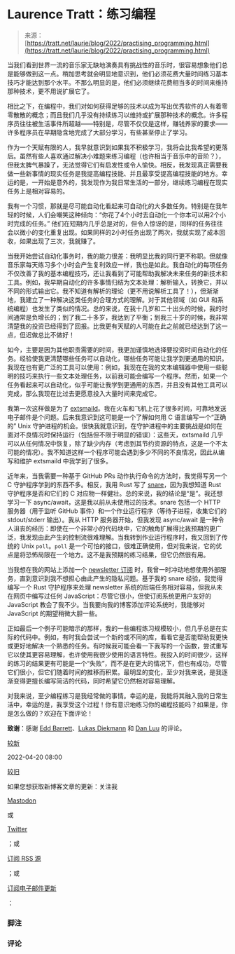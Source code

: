 <!--yml

category: 未分类

date: 2024-05-27 14:38:20

-->

# Laurence Tratt：练习编程

> 来源：[https://tratt.net/laurie/blog/2022/practising_programming.html](https://tratt.net/laurie/blog/2022/practising_programming.html)

当我们看到世界一流的音乐家无缺地演奏具有挑战性的音乐时，很容易想象他们总是能够做到这一点。稍加思考就会明显地意识到，他们必须花费大量时间练习基本技巧才能达到那个水平。不那么明显的是，他们必须继续花费相当多的时间来维持那种技术，更不用说扩展它了。

相比之下，在编程中，我们对如何获得足够的技术以成为写出优秀软件的人有着零零散散的概念；而且我们几乎没有持续练习以维持或扩展那种技术的概念。许多程序员往往被生活事件所超越——特别是，尽管不仅仅是这样，赚钱养家的要求——许多程序员在早期隐含地完成了大部分学习，有些甚至停止了学习。

作为一个天赋有限的人，我早就意识到如果我不积极学习，我将会比我希望的更落后。虽然有些人喜欢通过解决小难题来练习编程（也许相当于音乐中的音阶？），但我太脾气暴躁了，无法觉得它们有启发性或令人愉快。相反，我发现真正需要我做一些新事情的现实任务是我提高编程技能、并且最享受提高编程技能的地方。幸运的是，一开始是意外的，我发现作为我日常生活的一部分，继续练习编程在现实任务上是相对容易的。

我有一个习惯，那就是尽可能自动化看起来可自动化的大多数任务。特别是在我年轻的时候，人们会嘲笑这种倾向：“你花了4个小时去自动化一个你本可以用2个小时完成的任务。” 他们在短期内几乎总是对的，但令人惊讶的是，同样的任务往往会以微小的变化重复出现。如果同样的2小时任务出现了两次，我就实现了成本回收，如果出现了三次，我就赚了。

当我开始尝试自动化事务时，我的能力很差：我明显比我的同行更不称职。但就像音乐家每天练习多个小时会产生复利效应一样，我也是如此。我自动化的每项任务不仅改善了我的基本编程技巧，还让我看到了可能帮助我解决未来任务的新技术和工具。例如，我早期自动化的许多事情归结为文本处理：解析输入，转换它，并以不同的形式输出它。我不知道有解析的理论（更不用说解析工具了！），但渐渐地，我建立了一种解决这类任务的合理方式的理解。对于其他领域（如 GUI 和系统编程）也发生了类似的情况。总的来说，在我十几岁和二十出头的时候，我的时间通常是负增长的；到了我二十多岁，我达到了平衡；到我三十岁的时候，我非常清楚我的投资已经得到了回报。比我更有天赋的人可能在此之前就已经达到了这一点，但迟做总比不做好！

如今，主要是因为其他职责需要的时间，我更加谨慎地选择要投资时间自动化的任务。经验使我更清楚哪些任务可以自动化，哪些任务可能让我学到更通用的知识。我现在也有更广泛的工具可以使用：例如，我现在在我的文本编辑器中使用一些聪明的技巧来执行一些文本处理任务，以前我可能会编写一个程序。然而，如果一个任务看起来可以自动化，似乎可能让我学到更通用的东西，并且没有其他工具可以完成，那么我现在比过去更愿意投入大量时间来完成它。

我第一次这样做是为了 [extsmaild](/laurie/src/extsmail/)。我在火车和飞机上花了很多时间，可靠地发送电子邮件是个问题。后来我意识到这可能是一个了解如何用 C 语言编写一个“正确的” Unix 守护进程的机会。很快我就意识到，在守护进程中的主要挑战是如何在面对不良情况时保持运行（包括但不限于明显的错误）：这些天，extsmaild 几乎可以从任何情况中恢复，除了缺少内存（考虑到其节约资源的特点，这是一个不太可能的情况）。我不知道这样一个程序可能会遇到多少不同的不良情况，因此从编写和维护 extsmaild 中我学到了很多。

近年来，当我需要一种基于 GitHub PRs 动作执行命令的方法时，我觉得写另一个 C 守护程序学到的东西不多。相反，我用 Rust 写了 [snare](/laurie/src/snare/)，因为我想知道 Rust 守护程序是否和它们的 C 对应物一样健壮。总的来说，我的结论是“是”。我还想学习一下 async/await，这是我以前从未使用过的技术。snare 包括一个 HTTP 服务器（用于监听 GitHub 事件）和一个作业运行程序（等待子进程，收集它们的 stdout/stderr 输出）。我从 HTTP 服务器开始，但我发现 async/await 是一种令人沮丧的经历：即使在一个非常小的代码块中，它的触角扩展得比我预期的更广泛，我发现由此产生的控制流很难理解。当我转到作业运行程序时，我又回到了传统的 Unix `poll`。`poll` 是一个可怕的接口，很难正确使用，但对我来说，它的优点是将恐怖局限在一个地方。这不是我预期的练习结果，但它仍然很有用。

当我想在我的网站上添加一个 [newsletter 订阅](/laurie/newsletter/) 时，我曾一时冲动地想使用外部服务，直到意识到我不想担心由此产生的隐私问题。基于我的 snare 经验，我觉得编写一个 Rust 守护程序来处理 newsletter 系统的后端任务相对容易，但我从未在网页中编写过任何 JavaScript：尽管它很小，但使订阅系统更用户友好的 JavaScript 教会了我不少。当我要向我的博客添加评论系统时，我能够对 JavaScript 的期望稍微大胆一些。

正如最后一个例子可能暗示的那样，我的一些编程练习规模较小，但几乎总是在实际的代码中。例如，有时我会尝试一个新的或不同的库，看看它是否能帮助我更快或更好地解决一个熟悉的任务。有时候我可能会看一下我写的一个函数，尝试重写它以使其更容易理解，也许使用我很少使用的语言特性。我投入的时间很少，这样的练习的结果更有可能是一个“失败”，而不是在更大的情况下，但也有成功，尽管它们很小，但它们随着时间的推移而积累。最明显的变化，至少对我来说，是我逐渐变得更擅长编写简洁的代码，同时希望它仍然相对容易理解。

对我来说，至少编程练习是我经常做的事情。幸运的是，我能将其融入我的日常生活中，幸运的是，我享受这个过程！你有意识地练习你的编程技能吗？如果是，你是怎么做的？欢迎在下面评论！

**致谢**：感谢 [Edd Barrett](http://www.eddbarrett.co.uk/)、[Lukas Diekmann](https://diekmann.uk/) 和 [Dan Luu](https://danluu.com/) 的评论。

[较新](/laurie/blog/2022/where_do_research_problems_come_from.html)

2022-04-20 08:00

[较旧](/laurie/blog/2022/making_rust_a_better_fit_for_cheri_and_other_platforms.html)

如果您想获取新博客文章的更新：关注我

[Mastodon](https://mastodon.social/@ltratt)

或

[Twitter](https://twitter.com/laurencetratt)

；或

[订阅 RSS 源](../blog.rss)

；或

[订阅电子邮件更新](/laurie/newsletter/)

：

### 脚注

### 评论
